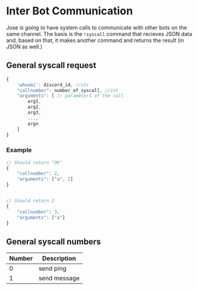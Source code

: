 Inter Bot Communication
========================

Jose *is going to* have system calls to communicate with other bots on the same channel.
The basis is the `!syscall` command that recieves JSON data and, based on that, it makes another command and returns the result (in JSON as well.)

## General syscall request

```javascript
{
    'whoami': discord_id, //str
    "callnumber": number_of_syscall, //int
    "arguments": [ // parameters of the call
        arg1,
        arg2,
        arg3,
        ...,
        argn
    ]
}
```

### Example
```javascript
// Should return "OK"
{
    "callnumber": 2,
    "arguments": ["a", 2]
}


// Should return 2
{
    "callnumber": 3,
    "arguments": ["a"]
}
```

## General syscall numbers

| Number | Description   |
| ------ | ------------- |
| 0   | send ping |
| 1   | send message      |
